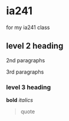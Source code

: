 # ia241
for my ia241 class


## level 2 heading

2nd paragraphs

3rd paragraphs


### level 3 heading

**bold**
*italics*
>quote
